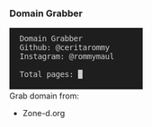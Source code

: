 <h3>Domain Grabber</h3>
<img src="screenshot/domain.png">
<br/>Grab domain from: <br/>
<ul>
    <li>Zone-d.org</li>
</ul>